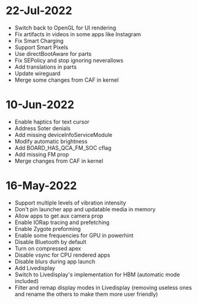 # 22-Jul-2022
- Switch back to OpenGL for UI rendering
- Fix artifacts in videos in some apps like Instagram
- Fix Smart Charging
- Support Smart Pixels
- Use directBootAware for parts
- Fix SEPolicy and stop ignoring neverallows
- Add translations in parts
- Update wireguard
- Merge some changes from CAF in kernel

# 10-Jun-2022
- Enable haptics for text cursor
- Address Soter denials
- Add missing deviceInfoServiceModule
- Modify automatic brightness
- Add BOARD_HAS_QCA_FM_SOC cflag
- Add missing FM prop
- Merge changes from CAF in kernel

# 16-May-2022
- Support multiple levels of vibration intensity
- Don't pin launcher app and updatable media in memory
- Allow apps to get aux camera prop
- Enable IORap tracing and prefetching
- Enable Zygote preforming
- Enable some frequencies for GPU in powerhint
- Disable Bluetooth by default
- Turn on compressed apex
- Disable vsync for CPU rendered apps
- Disable blurs during app launch
- Add Livedisplay
- Switch to Livedisplay's implementation for HBM (automatic mode included)
- Filter and remap display modes in Livedisplay (removing useless ones and rename the others to make them more user friendly)
